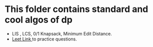 # This folder contains standard and cool algos of dp 
* LIS , LCS, 0/1 Knapsack, Minimum Edit Distance.
* <a href = "https://leetcode.com/tag/dynamic-programming/">Leet Link </a>to practice questions.
